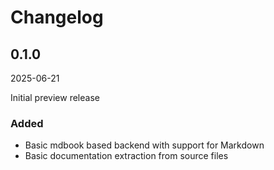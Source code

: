 # Changelog

## 0.1.0

2025-06-21

Initial preview release

### Added

- Basic mdbook based backend with support for Markdown
- Basic documentation extraction from source files


